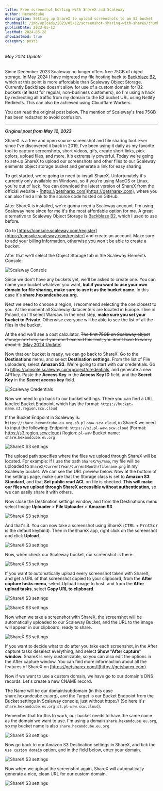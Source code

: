 ```yaml
---
title: Free screenshot hosting with ShareX and Scaleway
author: Hexandcube
description: Setting up ShareX to upload screenshots to an S3 bucket
thumbnail: /img/uploads/2023/05/12/screenshot-sharing-with-sharex/thumbnail.png
publishDate: 2023-05-12
lastMod: 2024-05-28
showLastmod: true
category: posts
---
```


###### May 2024 Update

Since December 2023 Scaleway no longer offers free 75GB of object storage.
In May 2024 I have migrated my file hosting back to [Backblaze B2](https://backblaze.com/b2/), which at this point is more affordable than Scaleway Object Storage.
Currently Backblaze doesn't allow for use of a custom domain for B2 buckets (at least for regular, non-business customers), so I'm using a hack
by redirecting all traffic from my domain to the B2 bucket URL using Netlify Redirects. This can also be achieved using Cloudflare Workers.

You can read the original post below. The mention of Scaleway's free 75GB has been redacted to avoid confusion. 

---
***Original post from May 12, 2023***

ShareX is a free and open source screenshot and file sharing tool. Ever since I've discovered it back in 2019, I've been
using it daily as my favorite tool to capture screenshots, short videos, gifs, create short links, pick
colors, upload files, and more. It's extremally powerful. Today we're going to set-up ShareX to upload our screenshots
and other files to our Scaleway elements object storage bucket and generate a link for easy sharing.

To get started, we're going to need to install ShareX. Unfortunately it's currently only available on Windows, so if
you're using MacOS or Linux, you're out of luck. You can download the latest version of ShareX from the official 
website - [https://getsharex.com](https://getsharex.com), where you can also find a link to the source code hosted on GitHub.

After ShareX is installed, we're gonna need a Scaleway account. I'm using Scaleway here since for me it's the most affordable option for me. A great
alternative to Scaleway Object Storage is [Backblaze B2](https://backblaze.com/b2/), which I used to use before.

Go to [https://console.scaleway.com/register](https://console.scaleway.com/register) and create an account. Make sure to add your billing information, otherwise
you won't be able to create a bucket.

After that we'll select the Object Storage tab in the Scaleway Elements Console:

![Scaleway Console](/img/uploads/2023/05/12/screenshot-sharing-with-sharex/scaleway-console.png)

Since we don't have any buckets yet, we'll be asked to create one. You can name your bucket whatever you want, **but if
you want to use your own domain for file sharing, make sure to use it as the bucket name**. In this case it's
**share.hexandcube.eu.org**.

Next we need to choose a region, I recommend selecting the one closest to you. At the moment all Scaleway datacenters
are located in Europe. I live in Poland, so I'll select Warsaw. In the next step, **make sure you set your bucket to
Private**. Otherwise everyone will be able to see the list of all the files in the bucket. 

At the end we'll see a cost calculator. ~~The first 75GB on Scaleway object storage are free, 
so if you don't exceed this limit, you don't have to worry about it.~~ [[May 2024 Update]](#may-2024-update)

Now that our bucket is ready, we can go back to ShareX. Go to the **Destinations** menu, and select **Destination settings**.
From the list of File uploaders, select **Amazon S3**. We're going to start with our credentials. Go to
https://console.scaleway.com/project/credentials, and generate a new API key. Paste the **Access Key** in the **Access Key ID**
field, and the **Secret Key** in the **Secret access key** field.

![Scaleway Credentials](/img/uploads/2023/05/12/screenshot-sharing-with-sharex/scaleway-api-key.png)

Now we need to go back to our bucket settings. There you can find a URL labeled Bucket Endpoint, which has the format:
`https://bucket-name.s3.region.scw.cloud`

If the Bucket Endpoint in Scaleway is: `https://share.hexandcube.eu.org.s3.pl-waw.scw.cloud`, in ShareX we need to input
the following:
Endpoint: `https://s3.pl-waw.scw.cloud` (Format: https://s3.region.scw.cloud)
Region: `pl-waw`
Bucket name: `share.hexandcube.eu.org`

![ShareX S3 settings](/img/uploads/2023/05/12/screenshot-sharing-with-sharex/scaleway-bucket-endpoint.png)

The upload path specifies where the files we upload through ShareX will be located. For example: If I use the path
`ShareX/%y/%mo`, my file will be uploaded to `ShareX/CurrentYear/CurrentMonth/filename.png` in my Scaleway bucket. We can
see the URL preview below. Now at the bottom of the settings page, make sure that the Storage class is set to **Amazon S3
Standard**, and that **Set public read ACL** on file is checked. **This will make our files we upload through ShareX accessible
without authentication**, so we can easily share it with others.

Now close the Destination settings window, and from the Destinations menu select Image **Uploader** > **File Uploader** > **Amazon
S3**.

![ShareX S3 settings](/img/uploads/2023/05/12/screenshot-sharing-with-sharex/sharex-file-uploader.png)

And that's it. You can now take a screenshot using ShareX (<kbd>CTRL</kbd> + <kbd>PrntScr</kbd> is the default keybind). 
Then in theShareX app, right click on the screenshot and click **Upload**.

![ShareX S3 settings](/img/uploads/2023/05/12/screenshot-sharing-with-sharex/sharex-upload-screenshot.png)

Now, when check our Scaleway bucket, our screenshot is there.

![ShareX S3 settings](/img/uploads/2023/05/12/screenshot-sharing-with-sharex/scaleway-screenshot-in-bucket.png)

If you want to automatically upload every screenshot taken with ShareX, and get a URL of that screenshot copied to your
clipboard, from the **After capture tasks menu**, select Upload image to host, and from the **After upload tasks**, select **Copy
URL to clipboard**.

![ShareX S3 settings](/img/uploads/2023/05/12/screenshot-sharing-with-sharex/sharex-after-capture.png)

![ShareX S3 settings](/img/uploads/2023/05/12/screenshot-sharing-with-sharex/sharex-after-upload.png)

Now when we take a screenshot with ShareX, the screenshot will be automatically uploaded to our Scaleway Bucket, and the
URL to the image will appear in our clipboard, ready to share.

![ShareX S3 settings](/img/uploads/2023/05/12/screenshot-sharing-with-sharex/uploaded-screenshot.png)

If you want to decide what to do after you take each screenshot, in the After capture tasks deselect everything, and
select **Show “After capture” window**. ShareX is very customizable, so you can also edit the options in the After capture
window. You can find more informaction about all the features of ShareX on [https://getsharex.com/](https://getsharex.com).

Now if we want to use a custom domain, we have go to our domain's DNS records. Let's create a new CNAME record.

The Name will be our domain/subdomain (in this case share.hexandcube.eu.org), and the Target is our Bucket Endpoint
from the Bucket settings in Scaleway console, just without https:// (So here it's `share.hexandcube.eu.org.s3.pl-waw.scw.cloud`).

Remember that for this to work, our bucket needs to have the same name as the domain we want to use. I'm using a domain
`share.hexandcube.eu.org`, so my bucket name is also `share.hexandcube.eu.org`.

![ShareX S3 settings](/img/uploads/2023/05/12/screenshot-sharing-with-sharex/dns-configuration.png)

Now go back to our Amazon S3 Destination settings in ShareX, and tick the `Use custom domain` option, and in the field
below, enter your domain.

![ShareX S3 settings](/img/uploads/2023/05/12/screenshot-sharing-with-sharex/sharex-custom-domain.png)

Now when we upload the screenshot again, ShareX will automatically generate a nice, clean URL for our custom domain.

![ShareX S3 settings](/img/uploads/2023/05/12/screenshot-sharing-with-sharex/uploaded-screenshot-custom-domain.png)
